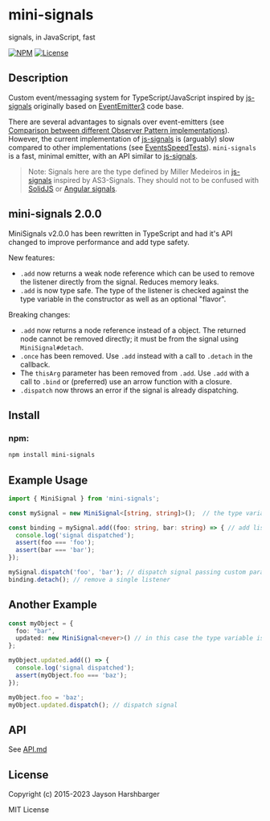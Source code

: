 # mini-signals

signals, in JavaScript, fast

[![NPM](https://img.shields.io/npm/v/mini-signals.svg)](https://www.npmjs.com/package/mini-signals) [![License](https://img.shields.io/badge/license-MIT-blue.svg)](https://github.com/Hypercubed/mini-signals/blob/master/LICENSE)

## Description

Custom event/messaging system for TypeScript/JavaScript inspired by [js-signals](https://github.com/millermedeiros/js-signals) originally based on [EventEmitter3](https://github.com/primus/eventemitter3) code base.

There are several advantages to signals over event-emitters (see [Comparison between different Observer Pattern implementations](https://github.com/millermedeiros/js-signals/wiki/Comparison-between-different-Observer-Pattern-implementations)). However, the current implementation of [js-signals](https://github.com/millermedeiros/js-signals) is (arguably) slow compared to other implementations (see [EventsSpeedTests](https://github.com/Hypercubed/EventsSpeedTests)). `mini-signals` is a fast, minimal emitter, with an API similar to [js-signals](https://github.com/millermedeiros/js-signals).

> Note: Signals here are the type defined by Miller Medeiros in [js-signals](https://github.com/millermedeiros/js-signals) inspired by AS3-Signals.  They should not to be confused with [SolidJS](https://www.solidjs.com/tutorial/introduction_signals) or [Angular signals](https://github.com/angular/angular/discussions/49090).

## mini-signals 2.0.0

MiniSignals v2.0.0 has been rewritten in TypeScript and had it's API changed to improve performance and add type safety.

New features:

- `.add` now returns a weak node reference which can be used to remove the listener directly from the signal.  Reduces memory leaks.
- `.add` is now type safe.  The type of the listener is checked against the type variable in the constructor as well as an optional "flavor".

Breaking changes:

- `.add` now returns a node reference instead of a object.  The returned node cannot be removed directly; it must be from the signal using `MiniSignal#detach`.
- `.once` has been removed.  Use `.add` instead with a call to `.detach` in the callback.
- The `thisArg` parameter has been removed from `.add`.  Use `.add` with a call to `.bind` or (preferred) use an arrow function with a closure.
- `.dispatch` now throws an error if the signal is already dispatching.

## Install

### npm:

```sh
npm install mini-signals
```

## Example Usage

```ts
import { MiniSignal } from 'mini-signals';

const mySignal = new MiniSignal<[string, string]>();  // the type variable is optional and defines the parameters to be dispatched

const binding = mySignal.add((foo: string, bar: string) => { // add listener, note the parameter types match the type variable in the constructor
  console.log('signal dispatched');
  assert(foo === 'foo');
  assert(bar === 'bar');
});

mySignal.dispatch('foo', 'bar'); // dispatch signal passing custom parameters
binding.detach(); // remove a single listener
```

## Another Example

```ts
const myObject = {
  foo: "bar",
  updated: new MiniSignal<never>() // in this case the type variable is never, since we are not passing any parameters
};

myObject.updated.add(() => {
  console.log('signal dispatched');
  assert(myObject.foo === 'baz');
});

myObject.foo = 'baz';
myObject.updated.dispatch(); // dispatch signal
```

## API

See [API.md](https://github.com/Hypercubed/mini-signals/blob/master/API.md)

## License

Copyright (c) 2015-2023 Jayson Harshbarger

MIT License
